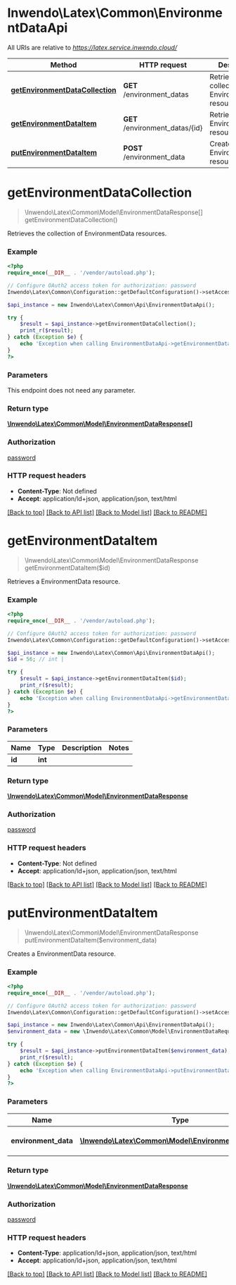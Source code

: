 # Inwendo\Latex\Common\EnvironmentDataApi

All URIs are relative to *https://latex.service.inwendo.cloud/*

Method | HTTP request | Description
------------- | ------------- | -------------
[**getEnvironmentDataCollection**](EnvironmentDataApi.md#getEnvironmentDataCollection) | **GET** /environment_datas | Retrieves the collection of EnvironmentData resources.
[**getEnvironmentDataItem**](EnvironmentDataApi.md#getEnvironmentDataItem) | **GET** /environment_datas/{id} | Retrieves a EnvironmentData resource.
[**putEnvironmentDataItem**](EnvironmentDataApi.md#putEnvironmentDataItem) | **POST** /environment_data | Creates a EnvironmentData resource.


# **getEnvironmentDataCollection**
> \Inwendo\Latex\Common\Model\EnvironmentDataResponse[] getEnvironmentDataCollection()

Retrieves the collection of EnvironmentData resources.

### Example
```php
<?php
require_once(__DIR__ . '/vendor/autoload.php');

// Configure OAuth2 access token for authorization: password
Inwendo\Latex\Common\Configuration::getDefaultConfiguration()->setAccessToken('YOUR_ACCESS_TOKEN');

$api_instance = new Inwendo\Latex\Common\Api\EnvironmentDataApi();

try {
    $result = $api_instance->getEnvironmentDataCollection();
    print_r($result);
} catch (Exception $e) {
    echo 'Exception when calling EnvironmentDataApi->getEnvironmentDataCollection: ', $e->getMessage(), PHP_EOL;
}
?>
```

### Parameters
This endpoint does not need any parameter.

### Return type

[**\Inwendo\Latex\Common\Model\EnvironmentDataResponse[]**](../Model/EnvironmentDataResponse.md)

### Authorization

[password](../../README.md#password)

### HTTP request headers

 - **Content-Type**: Not defined
 - **Accept**: application/ld+json, application/json, text/html

[[Back to top]](#) [[Back to API list]](../../README.md#documentation-for-api-endpoints) [[Back to Model list]](../../README.md#documentation-for-models) [[Back to README]](../../README.md)

# **getEnvironmentDataItem**
> \Inwendo\Latex\Common\Model\EnvironmentDataResponse getEnvironmentDataItem($id)

Retrieves a EnvironmentData resource.

### Example
```php
<?php
require_once(__DIR__ . '/vendor/autoload.php');

// Configure OAuth2 access token for authorization: password
Inwendo\Latex\Common\Configuration::getDefaultConfiguration()->setAccessToken('YOUR_ACCESS_TOKEN');

$api_instance = new Inwendo\Latex\Common\Api\EnvironmentDataApi();
$id = 56; // int | 

try {
    $result = $api_instance->getEnvironmentDataItem($id);
    print_r($result);
} catch (Exception $e) {
    echo 'Exception when calling EnvironmentDataApi->getEnvironmentDataItem: ', $e->getMessage(), PHP_EOL;
}
?>
```

### Parameters

Name | Type | Description  | Notes
------------- | ------------- | ------------- | -------------
 **id** | **int**|  |

### Return type

[**\Inwendo\Latex\Common\Model\EnvironmentDataResponse**](../Model/EnvironmentDataResponse.md)

### Authorization

[password](../../README.md#password)

### HTTP request headers

 - **Content-Type**: Not defined
 - **Accept**: application/ld+json, application/json, text/html

[[Back to top]](#) [[Back to API list]](../../README.md#documentation-for-api-endpoints) [[Back to Model list]](../../README.md#documentation-for-models) [[Back to README]](../../README.md)

# **putEnvironmentDataItem**
> \Inwendo\Latex\Common\Model\EnvironmentDataResponse putEnvironmentDataItem($environment_data)

Creates a EnvironmentData resource.

### Example
```php
<?php
require_once(__DIR__ . '/vendor/autoload.php');

// Configure OAuth2 access token for authorization: password
Inwendo\Latex\Common\Configuration::getDefaultConfiguration()->setAccessToken('YOUR_ACCESS_TOKEN');

$api_instance = new Inwendo\Latex\Common\Api\EnvironmentDataApi();
$environment_data = new \Inwendo\Latex\Common\Model\EnvironmentDataRequest(); // \Inwendo\Latex\Common\Model\EnvironmentDataRequest | The new EnvironmentData resource

try {
    $result = $api_instance->putEnvironmentDataItem($environment_data);
    print_r($result);
} catch (Exception $e) {
    echo 'Exception when calling EnvironmentDataApi->putEnvironmentDataItem: ', $e->getMessage(), PHP_EOL;
}
?>
```

### Parameters

Name | Type | Description  | Notes
------------- | ------------- | ------------- | -------------
 **environment_data** | [**\Inwendo\Latex\Common\Model\EnvironmentDataRequest**](../Model/\Inwendo\Latex\Common\Model\EnvironmentDataRequest.md)| The new EnvironmentData resource | [optional]

### Return type

[**\Inwendo\Latex\Common\Model\EnvironmentDataResponse**](../Model/EnvironmentDataResponse.md)

### Authorization

[password](../../README.md#password)

### HTTP request headers

 - **Content-Type**: application/ld+json, application/json, text/html
 - **Accept**: application/ld+json, application/json, text/html

[[Back to top]](#) [[Back to API list]](../../README.md#documentation-for-api-endpoints) [[Back to Model list]](../../README.md#documentation-for-models) [[Back to README]](../../README.md)


